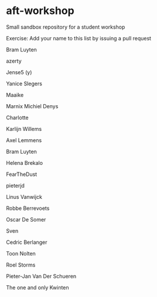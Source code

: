 # aft-workshop
Small sandbox repository for a student workshop

Exercise: Add your name to this list by issuing a pull request

Bram Luyten

azerty

Jense5 (y)

Yanice Slegers

Maaike 

Marnix Michiel Denys

Charlotte

Karlijn Willems

Axel Lemmens

Bram Luyten

Helena Brekalo

FearTheDust

pieterjd

Linus Vanwijck

Robbe Berrevoets

Oscar De Somer

Sven

Cedric Berlanger

Toon Nolten

Roel Storms

Pieter-Jan Van Der Schueren

The one and only Kwinten